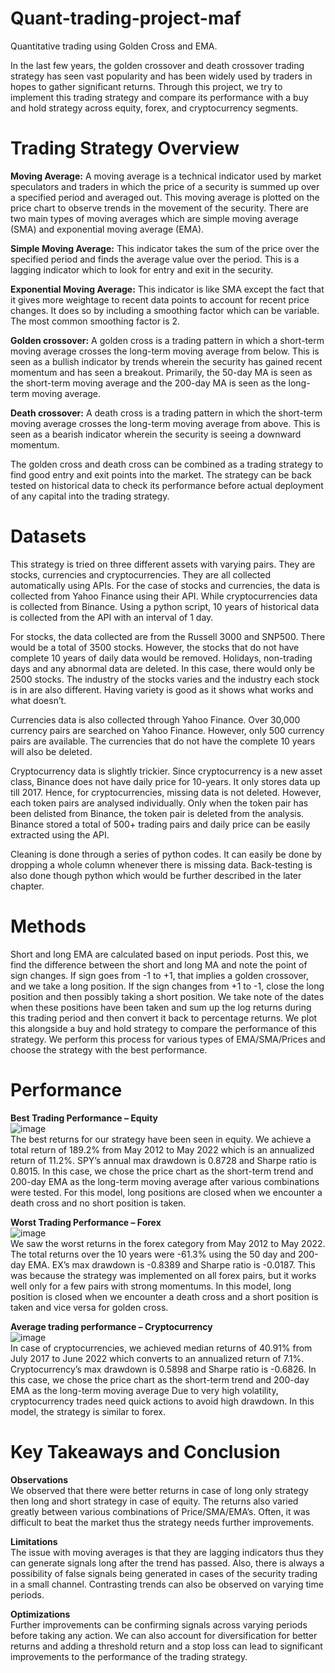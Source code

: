 # Quant-trading-project-maf
Quantitative trading using Golden Cross and EMA.

In the last few years, the golden crossover and death crossover trading strategy has seen vast popularity and has been widely used by traders in hopes to gather significant returns. Through this project, we try to implement this trading strategy and compare its performance with a buy and hold strategy across equity, forex, and cryptocurrency segments.

# Trading Strategy Overview 
**Moving Average:** A moving average is a technical indicator used by market speculators and traders in which the price of a security is summed up over a specified period and averaged out. This moving average is plotted on the price chart to observe trends in the movement of the security. There are two main types of moving averages which are simple moving average (SMA) and exponential moving average (EMA).

**Simple Moving Average:** This indicator takes the sum of the price over the specified period and finds the average value over the period. This is a lagging indicator which to look for entry and exit in the security.

**Exponential Moving Average:** This indicator is like SMA except the fact that it gives more weightage to recent data points to account for recent price changes. It does so by including a smoothing factor which can be variable. The most common smoothing factor is 2.

**Golden crossover:**  A golden cross is a trading pattern in which a short-term moving average crosses the long-term moving average from below. This is seen as a bullish indicator by trends wherein the security has gained recent momentum and has seen a breakout. Primarily, the 50-day MA is seen as the short-term moving average and the 200-day MA is seen as the long-term moving average.

**Death crossover:** A death cross is a trading pattern in which the short-term moving average crosses the long-term moving average from above. This is seen as a bearish indicator wherein the security is seeing a downward momentum. 

The golden cross and death cross can be combined as a trading strategy to find good entry and exit points into the market. The strategy can be back tested on historical data to check its performance before actual deployment of any capital into the trading strategy.

# Datasets
This strategy is tried on three different assets with varying pairs. They are stocks, currencies and cryptocurrencies. They are all collected automatically using APIs. For the case of stocks and currencies, the data is collected from Yahoo Finance using their API. While cryptocurrencies data is collected from Binance. Using a python script, 10 years of historical data is collected from the API with an interval of 1 day. 

For stocks, the data collected are from the Russell 3000 and SNP500. There would be a total of 3500 stocks. However, the stocks that do not have complete 10 years of daily data would be removed.  Holidays, non-trading days and any abnormal data are deleted. In this case, there would only be 2500 stocks. The industry of the stocks varies and the industry each stock is in are also different. Having variety is good as it shows what works and what doesn’t. 

Currencies data is also collected through Yahoo Finance. Over 30,000 currency pairs are searched on Yahoo Finance. However, only 500 currency pairs are available. The currencies that do not have the complete 10 years will also be deleted.  

Cryptocurrency data is slightly trickier. Since cryptocurrency is a new asset class, Binance does not have daily price for 10-years. It only stores data up till 2017. Hence, for cryptocurrencies, missing data is not deleted. However, each token pairs are analysed individually. Only when the token pair has been delisted from Binance, the token pair is deleted from the analysis. Binance stored a total of 500+ trading pairs and daily price can be easily extracted using the API. 

Cleaning is done through a series of python codes. It can easily be done by dropping a whole column whenever there is missing data. Back-testing is also done though python which would be further described in the later chapter.

# Methods
Short and long EMA are calculated based on input periods. Post this, we find the difference between the short and long MA and note the point of sign changes. If sign goes from -1 to +1, that implies a golden crossover, and we take a long position. If the sign changes from +1 to -1, close the long position and then possibly taking a short position. We take note of the dates when these positions have been taken and sum up the log returns during this trading period and then convert it back to percentage returns. We plot this alongside a buy and hold strategy to compare the performance of this strategy. We perform this process for various types of EMA/SMA/Prices and choose the strategy with the best performance.


# Performance
**Best Trading Performance – Equity** <br>
![image](https://user-images.githubusercontent.com/63791918/222331544-15b19db9-1e9c-4f4f-abca-46c8d42dbd9b.png) <br>
The best returns for our strategy have been seen in equity. We achieve a total return of 189.2% from May 2012 to May 2022 which is an annualized return of 11.2%. SPY’s annual max drawdown is 0.8728 and Sharpe ratio is 0.8015. In this case, we chose the price chart as the short-term trend and 200-day EMA as the long-term moving average after various combinations were tested. For this model, long positions are closed when we encounter a death cross and no short position is taken. 

**Worst Trading Performance – Forex** <br>
![image](https://user-images.githubusercontent.com/63791918/222331629-1251660d-9ad8-4545-b970-016715b609f8.png) <br>
We saw the worst returns in the forex category from May 2012 to May 2022. The total returns over the 10 years were -61.3% using the 50 day and 200-day EMA. EX’s max drawdown is -0.8389 and Sharpe ratio is -0.0187. This was because the strategy was implemented on all forex pairs, but it works well only for a few pairs with strong momentums. In this model, long position is closed when we encounter a death cross and a short position is taken and vice versa for golden cross.

**Average trading performance – Cryptocurrency** <br>
![image](https://user-images.githubusercontent.com/63791918/222331665-42f80ee1-e2b2-4413-9e70-9812b4be8142.png) <br>
In case of cryptocurrencies, we achieved median returns of 40.91% from July 2017 to June 2022 which converts to an annualized return of 7.1%. Cryptocurrency’s max drawdown is 0.5898 and Sharpe ratio is -0.6826. In this case, we chose the price chart as the short-term trend and 200-day EMA as the long-term moving average Due to very high volatility, cryptocurrency trades need quick actions to avoid high drawdown. In this model, the strategy is similar to forex.


# Key Takeaways and Conclusion
**Observations**<br>
We observed that there were better returns in case of long only strategy then long and short strategy in case of equity. The returns also varied greatly between various combinations of Price/SMA/EMA’s. Often, it was difficult to beat the market thus the strategy needs further improvements.

**Limitations**<br>
The issue with moving averages is that they are lagging indicators thus they can generate signals long after the trend has passed. Also, there is always a possibility of false signals being generated in cases of the security trading in a small channel. Contrasting trends can also be observed on varying time periods.

**Optimizations**<br>
Further improvements can be confirming signals across varying periods before taking any action. We can also account for diversification for better returns and adding a threshold return and a stop loss can lead to significant improvements to the performance of the trading strategy.


